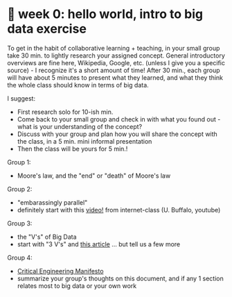 # 🤖 week 0: hello world, intro to big data exercise

To get in the habit of collaborative learning + teaching, in your small group take 30 min. to lightly research your assigned concept. General introductory overviews are fine here, Wikipedia, Google, etc. (unless I give you a specific source) - I recognize it's a short amount of time! After 30 min., each group will have about 5 minutes to present what they learned, and what they think the whole class should know in terms of big data.

I suggest:
- First research solo for 10-ish min.
- Come back to your small group and check in with what you found out - what is your understanding of the concept?
- Discuss with your group and plan how you will share the concept with the class, in a 5 min. mini informal presentation
- Then the class will be yours for 5 min.!

Group 1:
  - Moore's law, and the "end" or "death" of Moore's law

Group 2: 
  - "embarassingly parallel"
  - definitely start with this [video!](https://www.youtube.com/watch?v=cadoD0aSQoM&pp=ygUtd2hhdCBpcyBlbWJhcmFzc2luZ2x5IHBhcmFsbGVsIGludGVybmV0LWNsYXNz) from internet-class (U. Buffalo, youtube)

Group 3:
  - the "V's" of Big Data
  - start with "3 V's" and [this article](https://www.digitalocean.com/community/tutorials/an-introduction-to-big-data-concepts-and-terminology) ... but tell us a few more

Group 4:
  - [Critical Engineering Manifesto](https://criticalengineering.org/)
  - summarize your group's thoughts on this document, and if any 1 section relates most to big data or your own work 
